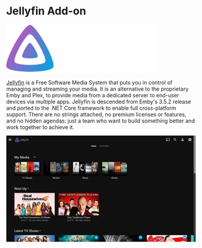 # Jellyfin Add-on

![image](https://raw.githubusercontent.com/hulkhaugen/hassio-addons/main/jellyfin/logo.png)

[Jellyfin](https://jellyfin.org/) is a Free Software Media System that puts you in control of managing and streaming your media. It is an alternative to the proprietary Emby and Plex, to provide media from a dedicated server to end-user devices via multiple apps. Jellyfin is descended from Emby's 3.5.2 release and ported to the .NET Core framework to enable full cross-platform support. There are no strings attached, no premium licenses or features, and no hidden agendas: just a team who want to build something better and work together to achieve it.

![image](https://raw.githubusercontent.com/hulkhaugen/hassio-addons/main/jellyfin/screenshot.png)
